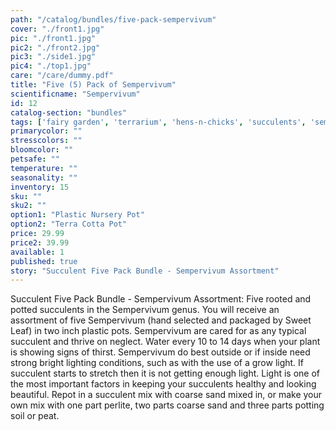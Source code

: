 ```yaml
---
path: "/catalog/bundles/five-pack-sempervivum"
cover: "./front1.jpg"
pic: "./front1.jpg"
pic2: "./front2.jpg"
pic3: "./side1.jpg"
pic4: "./top1.jpg"
care: "/care/dummy.pdf"
title: "Five (5) Pack of Sempervivum"
scientificname: "Sempervivum"
id: 12
catalog-section: "bundles"
tags: ['fairy garden', 'terrarium', 'hens-n-chicks', 'succulents', 'sempervivum', 'bundles']
primarycolor: ""
stresscolors: ""
bloomcolor: ""
petsafe: ""
temperature: ""
seasonality: ""
inventory: 15
sku: ""
sku2: ""
option1: "Plastic Nursery Pot"
option2: "Terra Cotta Pot"
price: 29.99
price2: 39.99
available: 1
published: true
story: "Succulent Five Pack Bundle - Sempervivum Assortment"
---
```


Succulent Five Pack Bundle - Sempervivum Assortment: Five rooted and potted succulents in the Sempervivum genus. You will receive an assortment of five Sempervivum (hand selected and packaged by Sweet Leaf) in two inch plastic pots. Sempervivum are cared for as any typical succulent and thrive on neglect. Water every 10 to 14 days when your plant is showing signs of thirst. Sempervivum do best outside or if inside need strong bright lighting conditions, such as with the use of a grow light. If succulent starts to stretch then it is not getting enough light. Light is one of the most important factors in keeping your succulents healthy and looking beautiful. Repot in a succulent mix with coarse sand mixed in, or make your own mix with one part perlite, two parts coarse sand and three parts potting soil or peat.